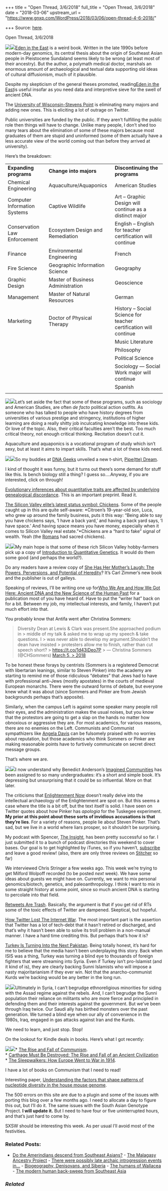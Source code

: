 +++
title = "Open Thread, 3/6/2018"
full_title = "Open Thread, 3/6/2018"
date = "2018-03-06"
upstream_url = "https://www.gnxp.com/WordPress/2018/03/06/open-thread-4-6-2018/"

+++
Source: [here](https://www.gnxp.com/WordPress/2018/03/06/open-thread-4-6-2018/).

Open Thread, 3/6/2018

[![](https://i0.wp.com/www.gnxp.com/WordPress/wp-content/uploads/2018/03/eden_in_the_east.jpeg?resize=180%2C279&ssl=1)![](https://i0.wp.com/www.gnxp.com/WordPress/wp-content/uploads/2018/03/eden_in_the_east.jpeg?resize=180%2C279&ssl=1)](https://www.amazon.com/exec/obidos/ASIN/0753806797/geneexpressio-20/ref=as_at/?imprToken=MZGBPK2-umeN51-H8e3inQ&slotNum=2&imprToken=FEx1n.llHmtYv9YPQ.8KKw&slotNum=0&creativeASIN=0393067785&linkCode=w61&imprToken=PUW5C.BXxkUe4Wid3mF8Vg&slotNum=55)[Eden in the East](https://www.amazon.com/exec/obidos/ASIN/0753806797/geneexpressio-20/ref=as_at/?imprToken=MZGBPK2-umeN51-H8e3inQ&slotNum=2&imprToken=FEx1n.llHmtYv9YPQ.8KKw&slotNum=0&creativeASIN=0393067785&linkCode=w61&imprToken=PUW5C.BXxkUe4Wid3mF8Vg&slotNum=55) is a weird book. Written in the late 1990s before modern-day genomics, its central thesis about the origin of Southeast Asian people in Pleistocene Sundaland seems likely to be wrong (at least most of their ancestry). But the author, a polymath medical doctor, marshals an enormous amount of archaeological and textual data supporting old ideas of cultural diffusionism, much of it plausible.

Despite my skepticism of the general theses promoted, reading[Eden in the East](https://www.amazon.com/exec/obidos/ASIN/0753806797/geneexpressio-20/ref=as_at/?imprToken=MZGBPK2-umeN51-H8e3inQ&slotNum=2&imprToken=FEx1n.llHmtYv9YPQ.8KKw&slotNum=0&creativeASIN=0393067785&linkCode=w61&imprToken=PUW5C.BXxkUe4Wid3mF8Vg&slotNum=55)is useful insofar as you need data and interpretive sieve for the swell of ancient DNA.

The [University of Wisconsin-Stevens Point](https://www.uwsp.edu/ucm/news/Pages/Repositioning18.aspx) is eliminating many majors and adding new ones. This is eliciting a lot of outrage on Twitter.

Public universities are funded by the public. If they aren’t fulfilling the public role then things will have to change. Unlike many people, I don’t shed too many tears about the elimination of some of these majors because most graduates of them are stupid and uninformed (some of them actually have a less accurate view of the world coming out than before they arrived at university).

Here’s the breakdown:

|                              |                                   |                                                                  |
|------------------------------|-----------------------------------|------------------------------------------------------------------|
| **Expanding programs**       | **Change into majors**            | **Discontinuing the programs**                                   |
| Chemical Engineering         | Aquaculture/Aquaponics            | American Studies                                                 |
| Computer Information Systems | Captive Wildlife                  | Art – Graphic Design will continue as a distinct major           |
| Conservation Law Enforcement | Ecosystem Design and Remediation  | English – English for teacher certification will continue        |
| Finance                      | Environmental Engineering         | French                                                           |
| Fire Science                 | Geographic Information Science    | Geography                                                        |
| Graphic Design               | Master of Business Administration | Geoscience                                                       |
| Management                   | Master of Natural Resources       | German                                                           |
| Marketing                    | Doctor of Physical Therapy        | History – Social Science for teacher certification will continue |
|                             |                                  | Music Literature                                                 |
|                             |                                  | Philosophy                                                       |
|                             |                                  | Political Science                                                |
|                             |                                  | Sociology — Social Work major will continue                      |
|                             |                                  | Spanish                                                          |
|                             |                                  |                                                                  |



[![](https://i0.wp.com/www.gnxp.com/WordPress/wp-content/uploads/2018/03/universityweneed.jpeg?resize=125%2C188&ssl=1)![](https://i0.wp.com/www.gnxp.com/WordPress/wp-content/uploads/2018/03/universityweneed.jpeg?resize=125%2C188&ssl=1)](https://www.amazon.com/exec/obidos/ASIN/B0742NGHS1/geneexpressio-20/ref=as_at?creativeASIN=0192860925&linkCode=w61&imprToken=AUrUqdmdY863iofbAm9I.Q&slotNum=50)Let’s set aside the fact that some of these programs, such as sociology and American Studies, are often *de facto* political action outfits. As someone who has talked to people who have history degrees from universities of various prestige and stringency, institutions of higher learning are doing a really shitty job inculcating knowledge into these kids. Or love of the topic. Also, their critical faculties aren’t the best. Too much critical theory, not enough critical thinking. Recitation doesn’t cut it.

Aquaculture and aquaponics is a vocational program of study which isn’t sexy, but at least it aims to impart skills. That’s what a lot of these kids need.

[![](https://i0.wp.com/www.gnxp.com/WordPress/wp-content/uploads/2018/03/mockup-cfd3edfc_1024x1024@2x.jpg?resize=300%2C300&ssl=1)![](https://i0.wp.com/www.gnxp.com/WordPress/wp-content/uploads/2018/03/mockup-cfd3edfc_1024x1024@2x.jpg?resize=300%2C300&ssl=1)](https://dnageeks.com/collections/frontpage/products/pipette-dream?utm_source=gnxp&utm_medium=openthread462018)So my buddies at [DNA Geeks](https://dnageeks.com/collections?utm_source=gnxp&utm_medium=openthread462018) unveiled a new t-shirt, [Pipe(tte) Dream](https://dnageeks.com/collections/frontpage/products/pipette-dream?utm_source=gnxp&utm_medium=openthread462018).

I kind of thought it was funny, but it turns out there’s some demand for stuff like this. Is bench biology still a thing? I guess so….Anyway, if you are interested, click on through!

[Evolutionary inferences about quantitative traits are affected by underlying genealogical discordance](https://www.biorxiv.org/content/early/2018/03/05/276642). This is an important preprint. Read it.

[The Silicon Valley elite’s latest status symbol: Chickens](https://www.washingtonpost.com/news/business/wp/2018/03/02/feature/the-silicon-valley-elites-latest-status-symbol-chickens/?utm_term=.aab8679c9d9f). Some of the people caught up in this are quite self-aware: *Citroen’s 19-year-old son, Luca, who grew up around the family business, puts it this way: “Being able to say you have chickens says, ‘I have a back yard,’ and having a back yard says, ‘I have space.’ And having space means you have money, especially when it comes to Silicon Valley real estate.”*Chickens are a “hard to fake” signal of wealth. Yeah (the [Romans](https://elektratig.blogspot.com/2012/04/let-them-drink-since-they-wont-eat.html) had sacred chickens).

[![](https://i0.wp.com/www.gnxp.com/WordPress/wp-content/uploads/2017/09/introquantgenetics.jpeg?resize=177%2C285&ssl=1)![](https://i0.wp.com/www.gnxp.com/WordPress/wp-content/uploads/2017/09/introquantgenetics.jpeg?resize=177%2C285&ssl=1)](https://www.amazon.com/exec/obidos/ASIN/0582243025/geneexpressio-20/ref=as_at?creativeASIN=0582243025&linkCode=w61&imprToken=.py.gjrPUOZLyNL6dlVNkw&slotNum=176)My main hope is that some of these rich Silicon Valley hobby-farmers pick up a copy of [Introduction to Quantitative Genetics](https://www.amazon.com/exec/obidos/ASIN/0582243025/geneexpressio-20/ref=as_at?creativeASIN=0582243025&linkCode=w61&imprToken=.py.gjrPUOZLyNL6dlVNkw&slotNum=176). It would do them some good (and perhaps the world?).

Do any readers have a review copy of [She Has Her Mother’s Laugh: The Powers, Perversions, and Potential of Heredity](https://www.amazon.com/exec/obidos/ASIN/1101984597/geneexpressio-20/ref=as_at?creativeASIN=0582243025&linkCode=w61&imprToken=J2k5g4pgNeaS.a.pPrCTmQ&slotNum=46)? It’s Carl Zimmer’s new book and the publisher is out of galleys.

Speaking of reviews, I’ll be writing one up for[Who We Are and How We Got Here: Ancient DNA and the New Science of the Human Past](https://www.amazon.com/exec/obidos/ASIN/B073NP8WT3/geneexpressio-20/ref=as_at/?imprToken=d57zE-lV27rY7OBqJ9bpLw&slotNum=3&creativeASIN=0393067785&linkCode=w61&imprToken=PUW5C.BXxkUe4Wid3mF8Vg&slotNum=55) for a publication most of you have heard of. Have to put the “writer hat” back on for a bit. Between my job, my intellectual interests, and family, I haven’t put much effort into that.

You probably know that Antifa went after Christina Sommers:

> Diversity Dean at Lewis & Clark was present.She approached podium in > middle of my talk & asked me to wrap up my speech & take questions. I > was never able to develop my argument.Shouldn’t the dean have insisted > protesters allow me to finish, rather than cut speech short? > <https://t.co/1d43iDeo7P> >
> — Christina Sommers (@CHSommers) [March 5, > 2018](https://twitter.com/CHSommers/status/970806842166317066?ref_src=twsrc%5Etfw)

To be honest these forays by centrists (Sommers is a registered Democrat with libertarian leanings, similar to Steven Pinker) into the academy are starting to remind me of those ridiculous “debates” that Jews had to have with professional anti-Jews (mostly apostates) in the courts of medieval European monarchs. There were the outward forms of debate, but everyone knew what it was about (since Sommers and Pinker are from Jewish backgrounds perhaps that’s apposite).

Similarly, when the campus Left is against some speaker many people roll their eyes, and the administration makes the usual noises, but you know that the protestors are going to get a slap on the hands no matter how obnoxious or aggressive they are. For most academics, for various reasons, there are no enemies on the Left. Communists and Communist sympathizers like [Angela Davis](https://en.wikipedia.org/wiki/Angela_Davis) can be fulsomely praised with no worries about reputation, but those academics who think Sommers or Pinker are making reasonable points have to furtively communicate on secret direct message groups.

That’s where we are.

[![](https://i0.wp.com/www.gnxp.com/WordPress/wp-content/uploads/2018/02/imagined_communities.jpeg?resize=183%2C275&ssl=1)![](https://i0.wp.com/www.gnxp.com/WordPress/wp-content/uploads/2018/02/imagined_communities.jpeg?resize=183%2C275&ssl=1)](https://www.amazon.com/exec/obidos/ASIN/B004OA6KII/geneexpressio-20/ref=as_at?creativeASIN=0195149300&linkCode=w61&imprToken=9QiiL8Y0WCqtiv-QDYbJuw&slotNum=46)I now understand why Benedict Anderson’s [Imagined Communities](https://www.amazon.com/exec/obidos/ASIN/B004OA6KII/geneexpressio-20/ref=as_at?creativeASIN=0195149300&linkCode=w61&imprToken=9QiiL8Y0WCqtiv-QDYbJuw&slotNum=46) has been assigned to so many undergraduates: it’s a short and simple book. It’s depressing but unsurprising that it could be so influential. More on that later.

The criticisms that [Enlightenment Now](https://www.amazon.com/exec/obidos/ASIN/B073TJBYTB/geneexpressio-20/ref=as_at/?imprToken=UsmpFtf500B4elaufpMF4A&slotNum=13&imprToken=qbp2anFY2NykO5yLZuQ7gA&slotNum=0&creativeASIN=0192862154&linkCode=w61&imprToken=Ta2KEqj0TZZuFjDKQoMaeQ&slotNum=32) doesn’t really delve into the intellectual archaeology of the Enlightenment are spot on. But this seems a case where the title is a bit off, but the text itself is solid. I have seen on Twitter quotes about how Pinker has *apologia* for the Tuskegee experiment. **My prior at this point about these sorts of invidious accusations is that they’re lies**. For a variety of reasons, people lie about Steven Pinker. That’s sad, but we live in a world where liars prosper, so it shouldn’t be surprising.

My podcast with Spencer, [The Insight](http://insitome.libsyn.com/website), has been pretty successful so far. I just submitted it to a bunch of podcast directories this weekend to cover bases. Our goal is to get highlighted by iTunes, so if you haven’t, [subscribe](https://itunes.apple.com/us/podcast/the-insight/id1324744423?mt=2) and leave a good review! (also, there are only three reviews on [Stitcher](https://www.stitcher.com/podcast/insitome/the-insight?refid=stpr) so far)

We interviewed Chris Stringer a few weeks ago. This week we’re trying to get Milford Wolpoff recorded (to be posted *next* week). We have some ideas about guests we might have on. Currently, we want to mix personal genomics/biotech, genetics, and paleoanthropology. I think I want to mix in some straight history at some point, since so much ancient DNA is starting to percolate into that field.

[Retweets Are Trash](https://www.theatlantic.com/magazine/archive/2018/04/the-case-against-retweets/554078/). Basically, the argument is that if you get rid of RTs some of the toxic effects of Twitter are dampened. Skeptical, but hopeful.

[How Twitter Lost The Internet War](https://www.vanityfair.com/news/2018/02/how-twitter-lost-the-internet-war). The most important part is the assertion that Twitter has a lot of tech-debt that it hasn’t retired or discharged, and that’s why it hasn’t been able to solve its troll problem in a non-manual manner. I have a hard time crediting this. But perhaps that’s how it is?

[Turkey Is Turning Into the Next Pakistan](https://www.bloomberg.com/view/articles/2018-03-02/as-a-u-s-ally-turkey-is-turning-into-the-next-pakistan). Being totally honest, it’s hard for me to believe that the media hasn’t been underplaying this story. Back when ISIS was a thing, Turkey was turning a blind eye to thousands of foreign fighters that were streaming into Syria. Even if Turkey isn’t pro-Islamist (and it kind of is), they are clearly backing Sunni Islamists who will impose a nasty majoritarianism if they ever win. Not that the anarcho-communist Kurds we’re backing would be any better in the long run.

[![](https://i0.wp.com/www.gnxp.com/WordPress/wp-content/uploads/2018/03/carthage_must_be_destroyed.jpeg?resize=125%2C192&ssl=1)![](https://i0.wp.com/www.gnxp.com/WordPress/wp-content/uploads/2018/03/carthage_must_be_destroyed.jpeg?resize=125%2C192&ssl=1)](https://www.amazon.com/exec/obidos/ASIN/B004IYJEB0/geneexpressio-20/ref=as_at?creativeASIN=0801880092&linkCode=w61&imprToken=1SiTwQNmW9RM3pDOVlVolg&slotNum=46)Ultimately in Syria, I can’t begrudge ethnoreligious minorities for siding with the Assad regime against the rebels. And, I can’t begrudge the Sunni population their reliance on militants who are more fierce and principled in defending them and their interests against the government. But we’ve been through Iraq twice. Our Saudi ally has birthed monsters over the past generation. We turned a blind eye when our ally of convenience in the 1980s, Iraq, engaged in gas attacks against Iran and the Kurds.

We need to learn, and just stop. Stop!

On the lookout for Kindle deals in books. Here’s what I got recently:

[![](https://i0.wp.com/www.gnxp.com/WordPress/wp-content/uploads/2018/03/sleepwalkers.jpeg?resize=125%2C188&ssl=1)![](https://i0.wp.com/www.gnxp.com/WordPress/wp-content/uploads/2018/03/sleepwalkers.jpeg?resize=125%2C188&ssl=1)](https://www.amazon.com/exec/obidos/ASIN/B008B1BL4E/geneexpressio-20/ref=as_at?creativeASIN=0801880092&linkCode=w61&imprToken=1SiTwQNmW9RM3pDOVlVolg&slotNum=46)\* [The Rise and Fall of Communism](https://www.amazon.com/exec/obidos/ASIN/B002BXH5XE/geneexpressio-20/ref=as_at?creativeASIN=0801880092&linkCode=w61&imprToken=1SiTwQNmW9RM3pDOVlVolg&slotNum=46).  
\* [Carthage Must Be Destroyed: The Rise and Fall of an Ancient Civilization](https://www.amazon.com/exec/obidos/ASIN/B004IYJEB0/geneexpressio-20/ref=as_at?creativeASIN=0801880092&linkCode=w61&imprToken=1SiTwQNmW9RM3pDOVlVolg&slotNum=46)  
\* [The Sleepwalkers: How Europe Went to War in 1914](https://www.amazon.com/exec/obidos/ASIN/B008B1BL4E/geneexpressio-20/ref=as_at?creativeASIN=0801880092&linkCode=w61&imprToken=1SiTwQNmW9RM3pDOVlVolg&slotNum=46).

I have a lot of books on Communism that I need to read!

Interesting paper, [Understanding the factors that shape patterns of nucleotide diversity in the house mouse genome](https://www.biorxiv.org/content/early/2018/03/02/275610).

The 500 errors on this site are due to a plugin and some of the issues with porting this blog over a few months ago. I need to allocate a day to figure this out, but I’ll do it. The same issues with the South Asian Genotype Project. **I will update it.** But I need to have four or five uninterrupted hours, and that’s just hard to come by.

SXSW should be interesting this week. As per usual I’ll avoid most of the festivities.

### Related Posts:

- [Do the Amerindians descend from Southeast
  Asians?](https://www.gnxp.com/WordPress/2018/03/02/do-the-amerindians-descend-from-southeast-asians/) - [The Malagasy Ancestry
  Project](https://www.gnxp.com/WordPress/2012/05/10/the-malagasy-ancestry-project/) - [There were possibly late archaic introgression events
  in…](https://www.gnxp.com/WordPress/2018/04/21/there-was-possibly-late-archaic-introgression-events-in-eurasia/) - [Biogeography, Denisovans, and
  Siberia](https://www.gnxp.com/WordPress/2020/06/05/biogeography-denisovans-and-siberia/) - [The humans of
  Wallacea](https://www.gnxp.com/WordPress/2021/08/26/the-humans-of-wallacea/) - [The modern human back-sweep from Southeast
  Asia](https://www.gnxp.com/WordPress/2019/12/21/the-modern-human-back-sweep-from-southeast-asia/)

### *Related*

[](https://www.addtoany.com/add_to/facebook?linkurl=https%3A%2F%2Fwww.gnxp.com%2FWordPress%2F2018%2F03%2F06%2Fopen-thread-4-6-2018%2F&linkname=Open%20Thread%2C%203%2F6%2F2018 "Facebook")[](https://www.addtoany.com/add_to/twitter?linkurl=https%3A%2F%2Fwww.gnxp.com%2FWordPress%2F2018%2F03%2F06%2Fopen-thread-4-6-2018%2F&linkname=Open%20Thread%2C%203%2F6%2F2018 "Twitter")[](https://www.addtoany.com/add_to/email?linkurl=https%3A%2F%2Fwww.gnxp.com%2FWordPress%2F2018%2F03%2F06%2Fopen-thread-4-6-2018%2F&linkname=Open%20Thread%2C%203%2F6%2F2018 "Email")[](https://www.addtoany.com/share)
